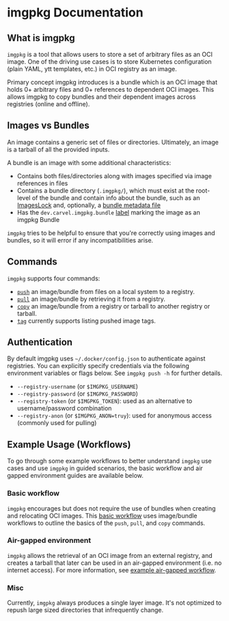 # imgpkg Documentation

## What is imgpkg

`imgpkg` is a tool that allows users to store a set of arbitrary files as an OCI image. One of the driving use cases is to store Kubernetes configuration (plain YAML, ytt templates, etc.) in OCI registry as an image.

Primary concept imgpkg introduces is a bundle which is an OCI image that holds 0+ arbitrary files and 0+ references to dependent OCI images. This allows imgpkg to copy bundles and their dependent images across registries (online and offline).

## Images vs Bundles

An image contains a generic set of files or directories. Ultimately, an image is a tarball of all the provided inputs.

A bundle is an image with some additional characteristics:
- Contains both files/directories along with images specified via image references in files
- Contains a bundle directory (`.imgpkg/`), which must exist at the root-level of the bundle and
  contain info about the bundle, such as an [ImagesLock](resources.md#imageslock) and,
  optionally, a [bundle metadata file](resources.md#bundle-metadata)
- Has the `dev.carvel.imgpkg.bundle` [label](https://docs.docker.com/config/labels-custom-metadata/) marking the image as an imgpkg Bundle

`imgpkg` tries to be helpful to ensure that you're correctly using images and bundles, so it will error if any incompatibilities arise.

## Commands

`imgpkg` supports four commands:
- [`push`](commands.md#push) an image/bundle from files on a local system to a registry. 
- [`pull`](commands.md#pull) an image/bundle by retrieving it from a registry.
- [`copy`](commands.md#copy) an image/bundle from a registry or tarball to another registry or tarball.
- [`tag`](commands.md#tag) currently supports listing pushed image tags.

## Authentication

By default imgpkg uses `~/.docker/config.json` to authenticate against registries. You can explicitly specify 
credentials via the following environment variables or flags below. See `imgpkg push -h` for further details.
- `--registry-username` (or `$IMGPKG_USERNAME`)
- `--registry-password` (or `$IMGPKG_PASSWORD`)
- `--registry-token` (or `$IMGPKG_TOKEN`): used as an alternative to username/password combination
- `--registry-anon` (or `$IMGPKG_ANON=truy`): used for anonymous access (commonly used for pulling)

## Example Usage (Workflows)

To go through some example workflows to better understand `imgpkg` use cases and use `imgpkg` in guided 
scenarios, the basic workflow and air gapped environment guides are available below.

### Basic workflow

`imgpkg` encourages but does not require the use of bundles when creating and relocating OCI images. 
This [basic workflow](basic-workflow.md) uses image/bundle workflows to outline the basics of the `push`, 
`pull`, and `copy` commands.

### Air-gapped environment

`imgpkg` allows the retrieval of an OCI image from an external registry, and 
creates a tarball that later can be used in an air-gapped environment (i.e. no internet access). 
For more information, see [example air-gapped workflow](air-gapped-workflow.md). 

### Misc

Currently, `imgpkg` always produces a single layer image. It's not optimized to repush 
large sized directories that infrequently change.
